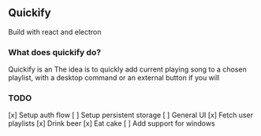 ## Quickify

Build with react and electron

### What does quickify do?

Quickify is an
The idea is to quickly add current playing song to a chosen playlist, with a desktop command or an external button if you will

### TODO

[x] Setup auth flow
[ ] Setup persistent storage
[ ] General UI
[x] Fetch user playlists
[x] Drink beer
[x] Eat cake
[ ] Add support for windows
